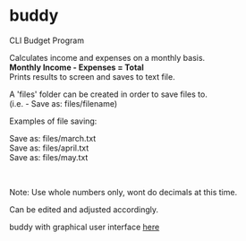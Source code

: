 # buddy  


CLI Budget Program



Calculates income and expenses on a monthly basis.  
**Monthly Income - Expenses = Total**  
Prints results to screen and saves to text file.  

A 'files' folder can be created in order to save files to.  
(i.e. - Save as: files/filename)  

Examples of file saving:  

Save as: files/march.txt  
Save as: files/april.txt  
Save as: files/may.txt  
    
<br>  
    
Note: Use whole numbers only, wont do decimals at this time.  

Can be edited and adjusted accordingly.  

buddy with graphical user interface [here](https://github.com/linuxlawson/budget-buddy)

  
  
  

